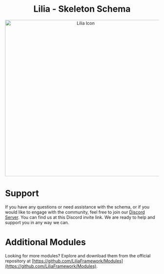 <h1 align="center">Lilia - Skeleton Schema</h1>

<p align="center">
  <img src="https://i.imgur.com/xddGdsS.png" alt="Lilia Icon" width="512" height="512">
</p>
 
# Support

If you have any questions or need assistance with the schema, or if you would like to engage with the community, feel free to join our [Discord Server](https://discord.gg/52MSnh39vw). You can find us at this Discord invite link. We are ready to help and support you in any way we can.

# Additional Modules  
Looking for more modules? Explore and download them from the official repository at [https://github.com/LiliaFramework/Modules](https://github.com/LiliaFramework/Modules).
